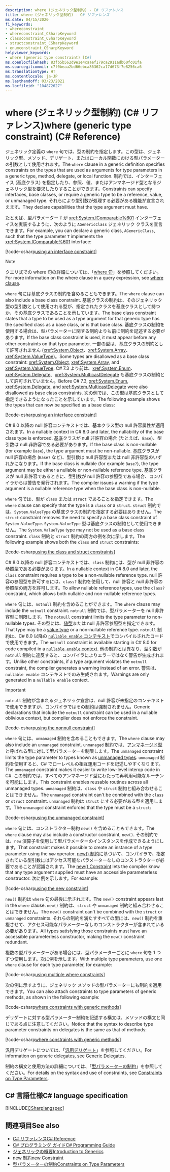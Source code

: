 ```yaml
---
description: where (ジェネリック型制約) - C# リファレンス
title: where (ジェネリック型制約) - C# リファレンス
ms.date: 04/15/2020
f1_keywords:
- whereconstraint
- whereconstraint_CSharpKeyword
- classconstraint_CSharpKeyword
- structconstraint_CSharpKeyword
- enumconstraint_CSharpKeyword
helpviewer_keywords:
- where (generic type constraint) [C#]
ms.openlocfilehash: 83fb5b562d9e1e4caaef179ca2911adb60fc01fa
ms.sourcegitcommit: c7f0beaa2bd66ebca86362ca17d673f7e8256ca6
ms.translationtype: HT
ms.contentlocale: ja-JP
ms.lasthandoff: 03/23/2021
ms.locfileid: "104872627"
---
```

# <a name="where-generic-type-constraint-c-reference"></a><span data-ttu-id="df815-103">where (ジェネリック型制約) (C# リファレンス)</span><span class="sxs-lookup"><span data-stu-id="df815-103">where (generic type constraint) (C# Reference)</span></span>

<span data-ttu-id="df815-104">ジェネリック定義の `where` 句では、型の制約を指定します。この型は、ジェネリック型、メソッド、デリゲート、またはローカル関数における型パラメーターの引数として使用されます。</span><span class="sxs-lookup"><span data-stu-id="df815-104">The `where` clause in a generic definition specifies constraints on the types that are used as arguments for type parameters in a generic type, method, delegate, or local function.</span></span> <span data-ttu-id="df815-105">制約では、インターフェイス (基底クラス) を指定したり、参照、値、またはアンマネージド型となるジェネリック型を要求したりすることができます。</span><span class="sxs-lookup"><span data-stu-id="df815-105">Constraints can specify interfaces, base classes, or require a generic type to be a reference, value, or unmanaged type.</span></span> <span data-ttu-id="df815-106">それらにより型引数が処理する必要がある機能が宣言されえます。</span><span class="sxs-lookup"><span data-stu-id="df815-106">They declare capabilities that the type argument must have.</span></span>

<span data-ttu-id="df815-107">たとえば、型パラメーター `T` が <xref:System.IComparable%601> インターフェイスを実装するように、次のように `AGenericClass` ジェネリック クラスを宣言できます。</span><span class="sxs-lookup"><span data-stu-id="df815-107">For example, you can declare a generic class, `AGenericClass`, such that the type parameter `T` implements the <xref:System.IComparable%601> interface:</span></span>

[!code-csharp[using an interface constraint](snippets/GenericWhereConstraints.cs#1)]

> [!NOTE]
> <span data-ttu-id="df815-108">クエリ式での where 句の詳細については、「[where 句](where-clause.md)」を参照してください。</span><span class="sxs-lookup"><span data-stu-id="df815-108">For more information on the where clause in a query expression, see [where clause](where-clause.md).</span></span>

<span data-ttu-id="df815-109">`where` 句には基底クラスの制約を含めることもできます。</span><span class="sxs-lookup"><span data-stu-id="df815-109">The `where` clause can also include a base class constraint.</span></span> <span data-ttu-id="df815-110">基底クラスの制約は、そのジェネリック型の型引数として使用される型が、指定されたクラスを基底クラスとして持つか、その基底クラスであることを示しています。</span><span class="sxs-lookup"><span data-stu-id="df815-110">The base class constraint states that a type to be used as a type argument for that generic type has the specified class as a base class, or is that base class.</span></span> <span data-ttu-id="df815-111">基底クラスの制約を使用する場合は、型パラメーターに関する制約よりも前に制約を記述する必要があります。</span><span class="sxs-lookup"><span data-stu-id="df815-111">If the base class constraint is used, it must appear before any other constraints on that type parameter.</span></span> <span data-ttu-id="df815-112">一部の型は、基底クラスの制約として許可されません (<xref:System.Object>、<xref:System.Array>、<xref:System.ValueType>)。</span><span class="sxs-lookup"><span data-stu-id="df815-112">Some types are disallowed as a base class constraint: <xref:System.Object>, <xref:System.Array>, and <xref:System.ValueType>.</span></span> <span data-ttu-id="df815-113">C# 7.3 より前は、<xref:System.Enum>、<xref:System.Delegate>、<xref:System.MulticastDelegate> も基底クラスの制約として許可されていません。</span><span class="sxs-lookup"><span data-stu-id="df815-113">Before C# 7.3, <xref:System.Enum>, <xref:System.Delegate>, and <xref:System.MulticastDelegate> were also disallowed as base class constraints.</span></span> <span data-ttu-id="df815-114">次の例では、この型は基底クラスとして指定できるようになったことを示しています。</span><span class="sxs-lookup"><span data-stu-id="df815-114">The following example shows the types that can now be specified as a base class:</span></span>

[!code-csharp[using an interface constraint](snippets/GenericWhereConstraints.cs#2)]

<span data-ttu-id="df815-115">C# 8.0 以降の null 許容コンテキストでは、基本クラス型の null 許容属性が適用されます。</span><span class="sxs-lookup"><span data-stu-id="df815-115">In a nullable context in C# 8.0 and later, the nullability of the base class type is enforced.</span></span> <span data-ttu-id="df815-116">基底クラスが null 非許容の場合 (たとえば、`Base`)、型引数は null 非許容である必要があります。</span><span class="sxs-lookup"><span data-stu-id="df815-116">If the base class is non-nullable (for example `Base`), the type argument must be non-nullable.</span></span> <span data-ttu-id="df815-117">基底クラスが null 許容の場合 (`Base?` など)、型引数は null 許容型または null 非許容型のいずれかになります。</span><span class="sxs-lookup"><span data-stu-id="df815-117">If the base class is nullable (for example `Base?`), the type argument may be either a nullable or non-nullable reference type.</span></span> <span data-ttu-id="df815-118">基底クラスが null 非許容であるときに、型引数が null 許容の参照型である場合、コンパイラからは警告を発行されます。</span><span class="sxs-lookup"><span data-stu-id="df815-118">The compiler issues a warning if the type argument is a nullable reference type when the base class is non-nullable.</span></span>

<span data-ttu-id="df815-119">`where` 句では、型が `class` または `struct` であることを指定できます。</span><span class="sxs-lookup"><span data-stu-id="df815-119">The `where` clause can specify that the type is a `class` or a `struct`.</span></span> <span data-ttu-id="df815-120">`struct` 制約では、`System.ValueType` の基底クラスの制約を指定する必要はありません。</span><span class="sxs-lookup"><span data-stu-id="df815-120">The `struct` constraint removes the need to specify a base class constraint of `System.ValueType`.</span></span> <span data-ttu-id="df815-121">`System.ValueType` 型は基底クラスの制約として使用できません。</span><span class="sxs-lookup"><span data-stu-id="df815-121">The `System.ValueType` type may not be used as a base class constraint.</span></span> <span data-ttu-id="df815-122">`class` 制約と `struct` 制約の両方の例を次に示します。</span><span class="sxs-lookup"><span data-stu-id="df815-122">The following example shows both the `class` and `struct` constraints:</span></span>

[!code-csharp[using the class and struct constraints](snippets/GenericWhereConstraints.cs#3)]

<span data-ttu-id="df815-123">C# 8.0 以降の null 許容コンテキストでは、`class` 制約には、型が null 非許容の参照型である必要があります。</span><span class="sxs-lookup"><span data-stu-id="df815-123">In a nullable context in C# 8.0 and later, the `class` constraint requires a type to be a non-nullable reference type.</span></span> <span data-ttu-id="df815-124">null 許容の参照型を許可するには、`class?` 制約を使用して、null 許容と null 非許容の参照型の両方を許可します。</span><span class="sxs-lookup"><span data-stu-id="df815-124">To allow nullable reference types, use the `class?` constraint, which allows both nullable and non-nullable reference types.</span></span>

<span data-ttu-id="df815-125">`where` 句には、`notnull` 制約を含めることができます。</span><span class="sxs-lookup"><span data-stu-id="df815-125">The `where` clause may include the `notnull` constraint.</span></span> <span data-ttu-id="df815-126">`notnull` 制約では、型パラメーターを null 非許容型に制限します。</span><span class="sxs-lookup"><span data-stu-id="df815-126">The `notnull` constraint limits the type parameter to non-nullable types.</span></span> <span data-ttu-id="df815-127">その型には、[値型](../builtin-types/value-types.md)または null 非許容参照型を指定できます。</span><span class="sxs-lookup"><span data-stu-id="df815-127">That type may be a [value type](../builtin-types/value-types.md) or a non-nullable reference type.</span></span> <span data-ttu-id="df815-128">`notnull` 制約は、C# 8.0 以降の [`nullable enable` コンテキスト](../../nullable-references.md#nullable-contexts)でコンパイルされたコードで使用できます。</span><span class="sxs-lookup"><span data-stu-id="df815-128">The `notnull` constraint is available starting in C# 8.0 for code compiled in a [`nullable enable` context](../../nullable-references.md#nullable-contexts).</span></span> <span data-ttu-id="df815-129">他の制約とは異なり、型引数が `notnull` 制約に違反すると、コンパイラによりエラーではなく警告が生成されます。</span><span class="sxs-lookup"><span data-stu-id="df815-129">Unlike other constraints, if a type argument violates the `notnull` constraint, the compiler generates a warning instead of an error.</span></span> <span data-ttu-id="df815-130">警告は、`nullable enable` コンテキストでのみ生成されます。</span><span class="sxs-lookup"><span data-stu-id="df815-130">Warnings are only generated in a `nullable enable` context.</span></span>

> [!IMPORTANT]
> <span data-ttu-id="df815-131">`notnull` 制約が含まれるジェネリック宣言は、null 許容が未指定のコンテキストで使用できますが、コンパイラではその制約は強制されません。</span><span class="sxs-lookup"><span data-stu-id="df815-131">Generic declarations that include the `notnull` constraint can be used in a nullable oblivious context, but compiler does not enforce the constraint.</span></span>

[!code-csharp[using the nonnull constraint](snippets/GenericWhereConstraints.cs#NotNull)]

<span data-ttu-id="df815-132">`where` 句には、`unmanaged` 制約を含めることもできます。</span><span class="sxs-lookup"><span data-stu-id="df815-132">The `where` clause may also include an `unmanaged` constraint.</span></span> <span data-ttu-id="df815-133">`unmanaged` 制約では、[アンマネージド型](../builtin-types/unmanaged-types.md)と呼ばれる型に対して型パラメーターを制限します。</span><span class="sxs-lookup"><span data-stu-id="df815-133">The `unmanaged` constraint limits the type parameter to types known as [unmanaged types](../builtin-types/unmanaged-types.md).</span></span> <span data-ttu-id="df815-134">`unmanaged` 制約を使用すると、C# でローレベルの相互運用コードを記述しやすくなります。</span><span class="sxs-lookup"><span data-stu-id="df815-134">The `unmanaged` constraint makes it easier to write low-level interop code in C#.</span></span> <span data-ttu-id="df815-135">この制約では、すべてのアンマネージド型にわたって再利用可能なルーチンを可能にします。</span><span class="sxs-lookup"><span data-stu-id="df815-135">This constraint enables reusable routines across all unmanaged types.</span></span> <span data-ttu-id="df815-136">`unmanaged` 制約は、`class` や `struct` 制約と組み合わせることはできません。</span><span class="sxs-lookup"><span data-stu-id="df815-136">The `unmanaged` constraint can't be combined with the `class` or `struct` constraint.</span></span> <span data-ttu-id="df815-137">`unmanaged` 制約は `struct` にする必要がある型を適用します。</span><span class="sxs-lookup"><span data-stu-id="df815-137">The `unmanaged` constraint enforces that the type must be a `struct`:</span></span>

[!code-csharp[using the unmanaged constraint](snippets/GenericWhereConstraints.cs#4)]

<span data-ttu-id="df815-138">`where` 句には、コンストラクター制約 `new()` を含めることもできます。</span><span class="sxs-lookup"><span data-stu-id="df815-138">The `where` clause may also include a constructor constraint, `new()`.</span></span> <span data-ttu-id="df815-139">その制約では、`new` 演算子を使用して型パラメーターのインスタンスを作成できるようにします。</span><span class="sxs-lookup"><span data-stu-id="df815-139">That constraint makes it possible to create an instance of a type parameter using the `new` operator.</span></span> <span data-ttu-id="df815-140">[new() 制約](new-constraint.md)に基づいて、コンパイラで、指定されている型引数にはアクセス可能なパラメーターなしのコンストラクターが必要であることが認識されます。</span><span class="sxs-lookup"><span data-stu-id="df815-140">The [new() Constraint](new-constraint.md) lets the compiler know that any type argument supplied must have an accessible parameterless constructor.</span></span> <span data-ttu-id="df815-141">次に例を示します。</span><span class="sxs-lookup"><span data-stu-id="df815-141">For example:</span></span>

[!code-csharp[using the new constraint](snippets/GenericWhereConstraints.cs#5)]

<span data-ttu-id="df815-142">`new()` 制約は `where` 句の最後に示されます。</span><span class="sxs-lookup"><span data-stu-id="df815-142">The `new()` constraint appears last in the `where` clause.</span></span> <span data-ttu-id="df815-143">`new()` 制約は、`struct` や `unmanaged` 制約と組み合わせることはできません。</span><span class="sxs-lookup"><span data-stu-id="df815-143">The `new()` constraint can't be combined with the `struct` or `unmanaged` constraints.</span></span> <span data-ttu-id="df815-144">それらの制約を満たすすべての型には、`new()` 制約を重複させて、アクセス可能なパラメーターなしのコンストラクターが含まれている必要があります。</span><span class="sxs-lookup"><span data-stu-id="df815-144">All types satisfying those constraints must have an accessible parameterless constructor, making the `new()` constraint redundant.</span></span>

<span data-ttu-id="df815-145">複数の型パラメーターがある場合には、型パラメーターごとに `where` 句を 1 つずつ使用します。次に例を示します。</span><span class="sxs-lookup"><span data-stu-id="df815-145">With multiple type parameters, use one `where` clause for each type parameter, for example:</span></span>

[!code-csharp[using multiple where constraints](snippets/GenericWhereConstraints.cs#6)]

<span data-ttu-id="df815-146">次の例に示すように、ジェネリック メソッドの型パラメーターにも制約を適用できます。</span><span class="sxs-lookup"><span data-stu-id="df815-146">You can also attach constraints to type parameters of generic methods, as shown in the following example:</span></span>

[!code-csharp[where constraints with generic methods](snippets/GenericWhereConstraints.cs#7)]

<span data-ttu-id="df815-147">デリゲートに対する型パラメーター制約を記述する構文は、メソッドの構文と同じである点に注意してください。</span><span class="sxs-lookup"><span data-stu-id="df815-147">Notice that the syntax to describe type parameter constraints on delegates is the same as that of methods:</span></span>

[!code-csharp[where constraints with generic methods](snippets/GenericWhereConstraints.cs#8)]

<span data-ttu-id="df815-148">汎用デリゲートについては、「[汎用デリゲート](../../programming-guide/generics/generic-delegates.md)」を参照してください。</span><span class="sxs-lookup"><span data-stu-id="df815-148">For information on generic delegates, see [Generic Delegates](../../programming-guide/generics/generic-delegates.md).</span></span>

<span data-ttu-id="df815-149">制約の構文と使用方法の詳細については、「[型パラメーターの制約](../../programming-guide/generics/constraints-on-type-parameters.md)」を参照してください。</span><span class="sxs-lookup"><span data-stu-id="df815-149">For details on the syntax and use of constraints, see [Constraints on Type Parameters](../../programming-guide/generics/constraints-on-type-parameters.md).</span></span>

## <a name="c-language-specification"></a><span data-ttu-id="df815-150">C# 言語仕様</span><span class="sxs-lookup"><span data-stu-id="df815-150">C# language specification</span></span>

 [!INCLUDE[CSharplangspec](~/includes/csharplangspec-md.md)]

## <a name="see-also"></a><span data-ttu-id="df815-151">関連項目</span><span class="sxs-lookup"><span data-stu-id="df815-151">See also</span></span>

- [<span data-ttu-id="df815-152">C# リファレンス</span><span class="sxs-lookup"><span data-stu-id="df815-152">C# Reference</span></span>](../index.md)
- [<span data-ttu-id="df815-153">C# プログラミング ガイド</span><span class="sxs-lookup"><span data-stu-id="df815-153">C# Programming Guide</span></span>](../../programming-guide/index.md)
- [<span data-ttu-id="df815-154">ジェネリックの概要</span><span class="sxs-lookup"><span data-stu-id="df815-154">Introduction to Generics</span></span>](../../programming-guide/generics/index.md)
- [<span data-ttu-id="df815-155">new 制約</span><span class="sxs-lookup"><span data-stu-id="df815-155">new Constraint</span></span>](./new-constraint.md)
- [<span data-ttu-id="df815-156">型パラメーターの制約</span><span class="sxs-lookup"><span data-stu-id="df815-156">Constraints on Type Parameters</span></span>](../../programming-guide/generics/constraints-on-type-parameters.md)
